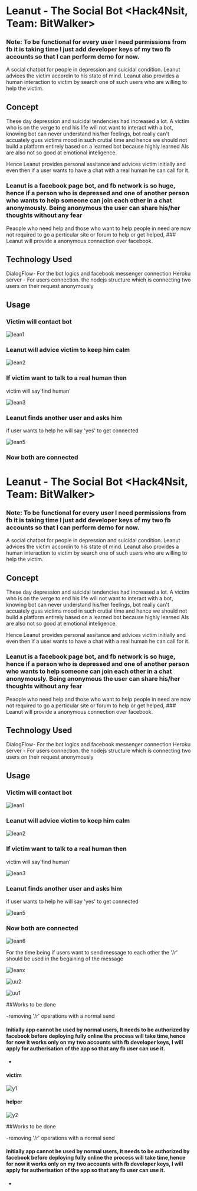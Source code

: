 # Leanut - The Social Bot <Hack4Nsit, Team: BitWalker>


### Note: To be functional for every user I need permissions from fb it is taking time I just add developer keys of my two fb accounts so that I can perform demo for now. 

A social chatbot for people in depression and suicidal condition. Leanut advices the victim accordin to his state of mind. Leanut also provides a human interaction to victim by search one of such users who are willing to help the victim.

## Concept

These day depression and suicidal tendencies had increased a lot. A victim who is on the verge to end his life will not want to interact with a bot, knowing bot can never understand his/her feelings, bot really can't accuately guss victims mood in such crutial time and hence we should not build a platform entirely based on a learned bot because highly learned AIs are also not so good at emotional inteligence.


Hence Leanut provides personal assitance and advices victim initially and even then if a user wants to have a chat with a real human he can call for it. 

### Leanut is a facebook page  bot, and fb network is so huge, hence if a person who is depressed and one of another person who wants to help someone can join each other in a chat anonymously. Being anonymous the user can share his/her thoughts without any fear

Peaople who need help and those who want to help people in need are now not required to go a perticular site or forum to help or get helped, ### Leanut will provide a anonymous connection over facebook.


## Technology Used

DialogFlow- For the bot logics and facebook messenger connection
Heroku server - For users connection. the nodejs structure which is connecting two users on their request anonymously



## Usage



### Victim will contact bot
![lean1](https://user-images.githubusercontent.com/12981490/31587409-0b26eaf8-b1ff-11e7-97ea-325e412bf220.png)


### Leanut will advice victim to keep him calm

![lean2](https://user-images.githubusercontent.com/12981490/31587410-0e0638b4-b1ff-11e7-8359-9c2b705aea5f.png)


### If victim want to talk to a real human then

victim will say'find human'

![lean3](https://user-images.githubusercontent.com/12981490/31587414-17002bd2-b1ff-11e7-9f44-42e36b05cdfd.png)

### Leanut finds another user and asks him

if user wants to help he will say 'yes' to get connected 

![lean5](https://user-images.githubusercontent.com/12981490/31587415-18d94bdc-b1ff-11e7-9432-769e666bdc0a.png)

### Now both are connected 

# Leanut - The Social Bot <Hack4Nsit, Team: BitWalker>


### Note: To be functional for every user I need permissions from fb it is taking time I just add developer keys of my two fb accounts so that I can perform demo for now. 

A social chatbot for people in depression and suicidal condition. Leanut advices the victim accordin to his state of mind. Leanut also provides a human interaction to victim by search one of such users who are willing to help the victim.

## Concept

These day depression and suicidal tendencies had increased a lot. A victim who is on the verge to end his life will not want to interact with a bot, knowing bot can never understand his/her feelings, bot really can't accuately guss victims mood in such crutial time and hence we should not build a platform entirely based on a learned bot because highly learned AIs are also not so good at emotional inteligence.


Hence Leanut provides personal assitance and advices victim initially and even then if a user wants to have a chat with a real human he can call for it. 

### Leanut is a facebook page  bot, and fb network is so huge, hence if a person who is depressed and one of another person who wants to help someone can join each other in a chat anonymously. Being anonymous the user can share his/her thoughts without any fear

Peaople who need help and those who want to help people in need are now not required to go a perticular site or forum to help or get helped, ### Leanut will provide a anonymous connection over facebook.


## Technology Used

DialogFlow- For the bot logics and facebook messenger connection
Heroku server - For users connection. the nodejs structure which is connecting two users on their request anonymously



## Usage



### Victim will contact bot
![lean1](https://user-images.githubusercontent.com/12981490/31587409-0b26eaf8-b1ff-11e7-97ea-325e412bf220.png)


### Leanut will advice victim to keep him calm

![lean2](https://user-images.githubusercontent.com/12981490/31587410-0e0638b4-b1ff-11e7-8359-9c2b705aea5f.png)


### If victim want to talk to a real human then

victim will say'find human'

![lean3](https://user-images.githubusercontent.com/12981490/31587414-17002bd2-b1ff-11e7-9f44-42e36b05cdfd.png)

### Leanut finds another user and asks him

if user wants to help he will say 'yes' to get connected 

![lean5](https://user-images.githubusercontent.com/12981490/31587415-18d94bdc-b1ff-11e7-9432-769e666bdc0a.png)

### Now both are connected 

![lean6](https://user-images.githubusercontent.com/12981490/31587416-195e53b8-b1ff-11e7-8833-25e918388f2b.png)


For the time being if users want to send message to each other the '/r' should be used in the begaining of the message

![leanx](https://user-images.githubusercontent.com/12981490/31587686-a2b3b438-b203-11e7-8926-63168e9278e6.png)

![uu2](https://user-images.githubusercontent.com/12981490/31615806-6ece8a94-b2a8-11e7-9c09-17b62ba8b2a7.png)


![uu1](https://user-images.githubusercontent.com/12981490/31615803-6d6b46a6-b2a8-11e7-9d94-7992f5495b7e.png)





##Works to be done

-removing '/r' operations with a normal send

#### Initially app cannot be used by normal users, It needs to be authorized by facebook before deploying fully online the process will take time,hence for now it works only on my two accounts with fb developer keys, I will apply for autherisation of the app so that any fb user can use it.

-



#### victim

![y1](https://user-images.githubusercontent.com/12981490/31616926-a764d6b2-b2ab-11e7-98d5-0a1854500590.png)

#### helper

![y2](https://user-images.githubusercontent.com/12981490/31616930-a8381dec-b2ab-11e7-9e7f-aa180d288c37.png)

##Works to be done

-removing '/r' operations with a normal send

#### Initially app cannot be used by normal users, It needs to be authorized by facebook before deploying fully online the process will take time,hence for now it works only on my two accounts with fb developer keys, I will apply for autherisation of the app so that any fb user can use it.

-



